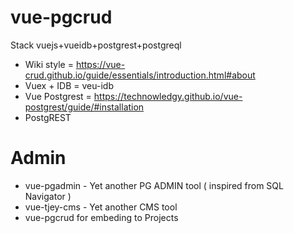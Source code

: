 # vue-pgcrud
Stack vuejs+vueidb+postgrest+postgreql

- Wiki style = https://vue-crud.github.io/guide/essentials/introduction.html#about
- Vuex + IDB = veu-idb
- Vue Postgrest = https://technowledgy.github.io/vue-postgrest/guide/#installation
- PostgREST

# Admin
- vue-pgadmin - Yet another PG ADMIN tool ( inspired from SQL Navigator )
- vue-tjey-cms - Yet another CMS tool 
- vue-pgcrud for embeding to Projects
